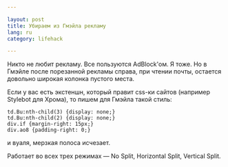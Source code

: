 ```yaml
---

layout: post  
title: Убираем из Гмэйла рекламу  
lang: ru  
category: lifehack  

---
```


Никто не любит рекламу. Все пользуются AdBlock'ом. Я тоже. Но в Гмэйле после
порезанной рекламы справа, при чтении почты, остается довольно широкая колонка
пустого места.

Если у вас есть экстеншн, который правит css-ки сайтов (например Stylebot для
Хрома), то пишем для Гмэйла такой стиль:

    td.Bu:nth-child(3) {display: none;}
    td.Bu:nth-child(2) {display: none;}
    div.if {margin-right: 15px;}
    div.ao8 {padding-right: 0;}

и вуаля, мерзкая полоса исчезает.

Работает во всех трех режимах — No Split, Horizontal Split, Vertical Split.
